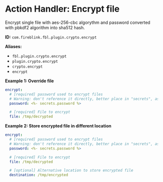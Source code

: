 # Action Handler: Encrypt file

Encrypt single file with aes-256-cbc algorythm and password converted with pbkdf2 algorithm into sha512 hash.

**ID:** `com.fireblink.fbl.plugin.crypto.encrypt`

**Aliases:**

* `fbl.plugin.crypto.encrypt`
* `plugin.crypto.encrypt`
* `crypto.encrypt`
* `encrypt`

**Example 1: Override file**

```yaml
encrypt:
  # [required] password used to encrypt files
  # Warning: don't reference it directly, better place in "secrets", as in report it will be masked.    
  password: <%- secrets.password %>

  # [required] File to encrypt
  file: /tmp/decrypted
```

**Example 2: Store encrypted file in different location**

```yaml
encrypt:
  # [required] password used to encrypt files
  # Warning: don't reference it directly, better place in "secrets", as in report it will be masked.    
  password: <%- secrets.password %>

  # [required] File to encrypt
  file: /tmp/decrypted

  # [optional] Alternative location to store encrypted file
  destination: /tmp/encrypted
```